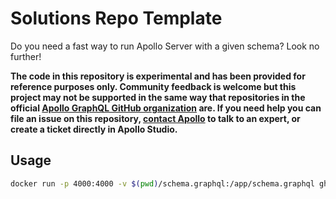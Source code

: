 # Solutions Repo Template

Do you need a fast way to run Apollo Server with a given schema? Look no further!

**The code in this repository is experimental and has been provided for reference purposes only. Community feedback is welcome but this project may not be supported in the same way that repositories in the official [Apollo GraphQL GitHub organization](https://github.com/apollographql) are. If you need help you can file an issue on this repository, [contact Apollo](https://www.apollographql.com/contact-sales) to talk to an expert, or create a ticket directly in Apollo Studio.**

## Usage

```sh
docker run -p 4000:4000 -v $(pwd)/schema.graphql:/app/schema.graphql ghcr.io/apollosolutions/apollo-server-with-mocks:main
```
